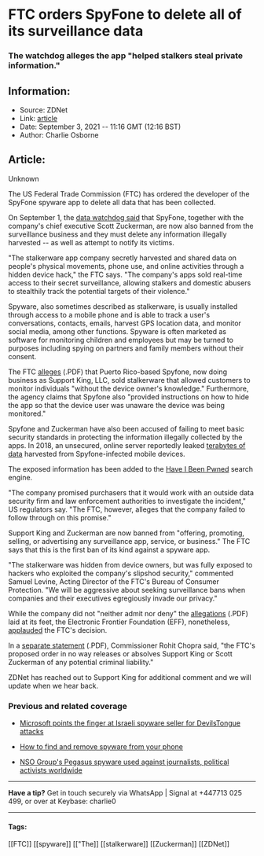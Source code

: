 # FTC orders SpyFone to delete all of its surveillance data
### The watchdog alleges the app "helped stalkers steal private information."

## Information:
+ Source: ZDNet
+ Link: [article](https://www.zdnet.com/article/ftc-orders-spyfone-to-delete-all-of-its-surveillance-data/)
+ Date: September 3, 2021 -- 11:16 GMT (12:16 BST)
+ Author: Charlie Osborne


## Article:
Unknown

The US Federal Trade Commission (FTC) has ordered the developer of the SpyFone spyware app to delete all data that has been collected. 


On September 1, the [data watchdog said](https://www.ftc.gov/news-events/press-releases/2021/09/ftc-bans-spyfone-and-ceo-from-surveillance-business) that SpyFone, together with the company's chief executive Scott Zuckerman, are now also banned from the surveillance business and they must delete any information illegally harvested -- as well as attempt to notify its victims.  

"The stalkerware app company secretly harvested and shared data on people's physical movements, phone use, and online activities through a hidden device hack," the FTC says. "The company's apps sold real-time access to their secret surveillance, allowing stalkers and domestic abusers to stealthily track the potential targets of their violence." 

Spyware, also sometimes described as stalkerware, is usually installed through access to a mobile phone and is able to track a user's conversations, contacts, emails, harvest GPS location data, and monitor social media, among other functions. Spyware is often marketed as software for monitoring children and employees but may be turned to purposes including spying on partners and family members without their consent.  

The FTC [alleges](https://www.ftc.gov/system/files/documents/cases/192_3003_spyfone_complaint.pdf) (.PDF) that Puerto Rico-based Spyfone, now doing business as Support King, LLC, sold stalkerware that allowed customers to monitor individuals "without the device owner's knowledge." Furthermore, the agency claims that Spyfone also "provided instructions on how to hide the app so that the device user was unaware the device was being monitored." 

Spyfone and Zuckerman have also been accused of failing to meet basic security standards in protecting the information illegally collected by the apps. In 2018, an unsecured, online server reportedly leaked [terabytes of data](https://www.zdnet.com/article/spyware-firm-spyfone-leaves-customer-data-recordings-exposed-online/) harvested from Spyfone-infected mobile devices. 

The exposed information has been added to the [Have I Been Pwned](https://mobile.twitter.com/haveibeenpwned/status/1032849708308291584) search engine.  






"The company promised purchasers that it would work with an outside data security firm and law enforcement authorities to investigate the incident," US regulators say. "The FTC, however, alleges that the company failed to follow through on this promise." 

Support King and Zuckerman are now banned from "offering, promoting, selling, or advertising any surveillance app, service, or business." The FTC says that this is the first ban of its kind against a spyware app. 

"The stalkerware was hidden from device owners, but was fully exposed to hackers who exploited the company's slipshod security," commented Samuel Levine, Acting Director of the FTC's Bureau of Consumer Protection. "We will be aggressive about seeking surveillance bans when companies and their executives egregiously invade our privacy." 

While the company did not "neither admit nor deny" the [allegations](https://www.ftc.gov/system/files/documents/cases/192_3003_spyfone_agreement_and_order_without_signatures_0.pdf) (.PDF) laid at its feet, the Electronic Frontier Foundation (EFF), nonetheless, [applauded](https://www.eff.org/deeplinks/2021/09/victory-federal-trade-commission-bans-stalkerware-company-conducting-business) the FTC's decision. 

In a [separate statement](https://www.ftc.gov/system/files/documents/public_statements/1595161/updated_date_final_chopra_statement_on_spyfone_.pdf) (.PDF), Commissioner Rohit Chopra said, "the FTC's proposed order in no way releases or absolves Support King or Scott Zuckerman of any potential criminal liability." 

ZDNet has reached out to Support King for additional comment and we will update when we hear back. 

###  Previous and related coverage

* [Microsoft points the finger at Israeli spyware seller for DevilsTongue attacks](https://www.zdnet.com/article/microsoft-points-the-finger-at-israeli-private-exploit-seller-for-devilstongue-malware-attacks/)  

* [How to find and remove spyware from your phone](https://www.zdnet.com/article/how-to-find-and-remove-spyware-from-your-phone/)  

* [NSO Group's Pegasus spyware used against journalists, political activists worldwide](https://www.zdnet.com/article/nso-groups-pegasus-spyware-used-against-journalists-political-activists-worldwide-report/)  




---

**Have a tip?** Get in touch securely via WhatsApp | Signal at +447713 025 499, or over at Keybase: charlie0



---





#### Tags:
[[FTC]] [[spyware]] [["The]] [[stalkerware]] [[Zuckerman]] [[ZDNet]]
